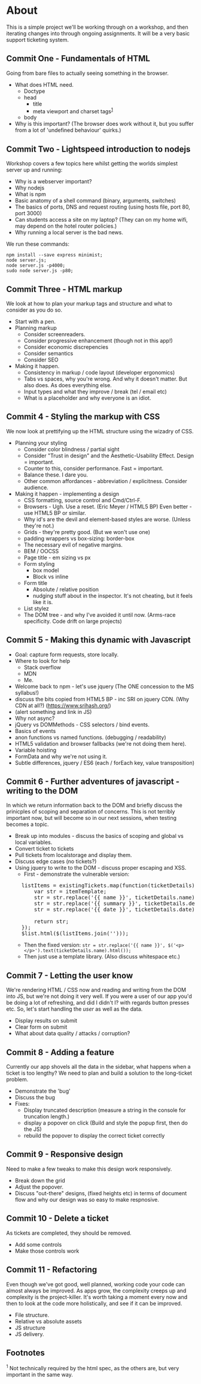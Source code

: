# About

This is a simple project we'll be working through on a workshop, and then iterating changes into through ongoing assignments. It will be a very basic support ticketing system.

## Commit One - Fundamentals of HTML

Going from bare files to actually seeing something in the browser.

* What does HTML need.
  * Doctype
  * head
    * title
    * meta viewport and charset tags<sup>[1](#f1)</sup>
  * body
* Why is this important? (The browser does work without it, but you suffer from a lot of 'undefined behaviour' quirks.)

## Commit Two - Lightspeed introduction to nodejs

Workshop covers a few topics here whilst getting the worlds simplest server up and running:

 * Why is a webserver important?
 * Why nodejs
 * What is npm
 * Basic anatomy of a shell command (binary, arguments, switches)
 * The basics of ports, DNS and request routing (using hosts file, port 80, port 3000)
 * Can students access a site on my laptop? (They can on my home wifi, may depend on the hotel router policies.)
 * Why running a local server is the bad news.

We run these commands:

    npm install --save express minimist;
    node server.js;
    node server.js -p4000;
    sudo node server.js -p80;

## Commit Three - HTML markup

We look at how to plan your markup tags and structure and what to consider as you do so.

 * Start with a pen.
 * Planning markup
   * Consider screenreaders.
   * Consider progressive enhancement (though not in this app!)
   * Consider economic discrepencies
   * Consider semantics
   * Consider SEO
 * Making it happen.
   * Consistency in markup / code layout (developer ergonomics)
   * Tabs vs spaces, why you're wrong. And why it doesn't matter. But also does. As does everything else.
   * Input types and what they improve / break (tel / email etc)
   * What is a placeholder and why everyone is an idiot.


## Commit 4 - Styling the markup with CSS

We now look at prettifying up the HTML structure using the wizadry of CSS.

 * Planning your styling
   * Consider color blindness / partial sight
   * Consider "Trust in design" and the Aesthetic-Usability Effect. Design = important.
   * Counter to this, consider performance. Fast = important.
   * Balance these. I dare you.
   * Other common affordances - abbreviation / explicitness. Consider audience.
 * Making it happen - implementing a design
   * CSS formatting, source control and Cmd/Ctrl-F.
   * Browsers - Ugh. Use a reset. (Eric Meyer / HTML5 BP) Even better - use HTML5 BP or similar.
   * Why id's are the devil and element-based styles are worse. (Unless they're not.)
   * Grids - they're pretty good. (But we won't use one)
    * padding wrappers vs box-sizing: border-box
    * The necessary evil of negative margins.
   * BEM / OOCSS
   * Page title - em sizing vs px
   * Form styling
     * box model
     * Block vs inline
   * Form title
     * Absolute / relative position
     * nudging stuff about in the inspector. It's not cheating, but it feels like it is.
   * List stylez
    * The DOM tree - and why I've avoided it until now. (Arms-race specificity. Code drift on large projects)


## Commit 5 - Making this dynamic with Javascript

  * Goal: capture form requests, store locally.
  * Where to look for help
    * Stack overflow
    * MDN
    * Me.
  * Welcome back to npm - let's use jquery (The ONE concession to the MS syllabus!)
  * discuss the bits copied from HTML5 BP - inc SRI on jquery CDN. (Why CDN at all?) (https://www.srihash.org/)
  * (alert something and link in JS)
  * Why not async?
  * jQuery vs DOMMethods - CSS selectors / bind events.
  * Basics of events
  * anon functions vs named functions. (debugging / readability)
  * HTML5 validation and browser fallbacks (we're not doing them here).
  * Variable hoisting
  * FormData and why we're not using it.
  * Subtle differences, jquery / ES6 (each / forEach key, value transposition)

## Commit 6 - Further adventures of javascript - writing to the DOM

In which we return information back to the DOM and briefly discuss the prinicples of scoping and separation of concerns. This is not terribly important now, but will become so in our next sessions, when testing becomes a topic.

  * Break up into modules - discuss the basics of scoping and global vs local variables.
  * Convert ticket to tickets
  * Pull tickets from localstorage and display them.
  * Discuss edge cases (no tickets?)
  * Using jquery to write to the DOM - discuss proper escaping and XSS.
    * First - demonstrate the vulnerable version:
    <pre>
      listItems = existingTickets.map(function(ticketDetails) {
          var str = itemTemplate;
          str = str.replace('{{ name }}', ticketDetails.name);
          str = str.replace('{{ summary }}', ticketDetails.details);
          str = str.replace('{{ date }}', ticketDetails.date);

          return str;
      });
      $list.html($(listItems.join('')));
    </pre>
    * Then the fixed version: `str = str.replace('{{ name }}', $('<p></p>').text(ticketDetails.name).html());`
    * Then just use a template library. (Also discuss whitespace etc.)


## Commit 7 - Letting the user know

We're rendering HTML / CSS now and reading and writing from the DOM into JS, but we're not doing it very well. If you were a user of our app you'd be doing a lot of refreshing, and did I didn't I? with regards button presses etc. So, let's start handling the _user_ as well as the data.

  * Display results on submit
  * Clear form on submit
  * What about data quality / attacks / corruption?


## Commit 8 - Adding a feature

Currently our app shovels all the data in the sidebar, what happens when a ticket is too lengthy? We need to plan and build a solution to the long-ticket problem.

  * Demonstrate the 'bug'
  * Discuss the bug
  * Fixes:
    * Display truncated description (measure a string in the console for truncation length.)
    * display a popover on click (Build and style the popup first, then do the JS)
    * rebuild the popover to display the correct ticket correctly


## Commit 9 - Responsive design

Need to make a few tweaks to make this design work responsively.

  * Break down the grid
  * Adjust the popover.
  * Discuss "out-there" designs, (fixed heights etc) in terms of document flow and why our design was so easy to make respnosive.


## Commit 10 - Delete a ticket

As tickets are completed, they should be removed.

  * Add some controls
  * Make those controls work


## Commit 11 - Refactoring

Even though we've got good, well planned, working code your code can almost always be improved. As apps grow, the complexity creeps up and complexity is the project-killer. It's worth taking a moment every now and then to look at the code more holistically, and see if it can be improved.

  * File structure.
  * Relative vs absolute assets
  * JS structure
  * JS delivery.


## Footnotes

<sup name="f1" id="f1">1</sup> Not technically required by the html spec, as the others are, but very important in the same way.
